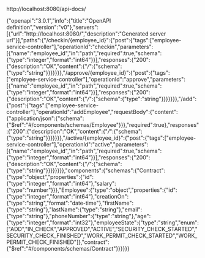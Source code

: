 http://localhost:8080/api-docs/

{"openapi":"3.0.1","info":{"title":"OpenAPI definition","version":"v0"},"servers":[{"url":"http://localhost:8080/","description":"Generated server url"}],"paths":{"/checkin/{employee_id}":{"post":{"tags":["employee-service-controller"],"operationId":"checkin","parameters":[{"name":"employee_id","in":"path","required":true,"schema":{"type":"integer","format":"int64"}}],"responses":{"200":{"description":"OK","content":{"*/*":{"schema":{"type":"string"}}}}}}},"/approve/{employee_id}":{"post":{"tags":["employee-service-controller"],"operationId":"approve","parameters":[{"name":"employee_id","in":"path","required":true,"schema":{"type":"integer","format":"int64"}}],"responses":{"200":{"description":"OK","content":{"*/*":{"schema":{"type":"string"}}}}}}},"/add":{"post":{"tags":["employee-service-controller"],"operationId":"addEmployee","requestBody":{"content":{"application/json":{"schema":{"$ref":"#/components/schemas/Employee"}}},"required":true},"responses":{"200":{"description":"OK","content":{"*/*":{"schema":{"type":"string"}}}}}}},"/active/{employee_id}":{"post":{"tags":["employee-service-controller"],"operationId":"active","parameters":[{"name":"employee_id","in":"path","required":true,"schema":{"type":"integer","format":"int64"}}],"responses":{"200":{"description":"OK","content":{"*/*":{"schema":{"type":"string"}}}}}}}},"components":{"schemas":{"Contract":{"type":"object","properties":{"id":{"type":"integer","format":"int64"},"salary":{"type":"number"}}},"Employee":{"type":"object","properties":{"id":{"type":"integer","format":"int64"},"creationOn":{"type":"string","format":"date-time"},"firstName":{"type":"string"},"lastName":{"type":"string"},"email":{"type":"string"},"phoneNumber":{"type":"string"},"age":{"type":"integer","format":"int32"},"employeeState":{"type":"string","enum":["ADD","IN_CHECK","APPROVED","ACTIVE","SECURITY_CHECK_STARTED","SECURITY_CHECK_FINISHED","WORK_PERMIT_CHECK_STARTED","WORK_PERMIT_CHECK_FINISHED"]},"contract":{"$ref":"#/components/schemas/Contract"}}}}}}